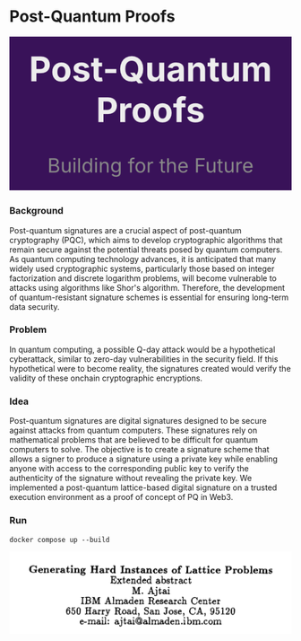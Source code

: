 # Post-Quantum Proofs


![l](pqp.png)

### Background
Post-quantum signatures are a crucial aspect of post-quantum cryptography (PQC), which aims to develop cryptographic algorithms that remain secure against the potential threats posed by quantum computers. As quantum computing technology advances, it is anticipated that many widely used cryptographic systems, particularly those based on integer factorization and discrete logarithm problems, will become vulnerable to attacks using algorithms like Shor's algorithm. Therefore, the development of quantum-resistant signature schemes is essential for ensuring long-term data security.

### Problem
In quantum computing, a possible Q-day attack would be a hypothetical cyberattack, similar to zero-day vulnerabilities in the security field. If this hypothetical were to become reality, the signatures created would verify the validity of these onchain cryptographic encryptions.

### Idea
Post-quantum signatures are digital signatures designed to be secure against attacks from quantum computers. These signatures rely on mathematical problems that are believed to be difficult for quantum computers to solve. The objective is to create a signature scheme that allows a signer to produce a signature using a private key while enabling anyone with access to the corresponding public key to verify the authenticity of the signature without revealing the private key. We implemented a post-quantum lattice-based digital signature on a trusted execution environment as a proof of concept of PQ in Web3.

### Run
```
docker compose up --build
```


![l](ajtai.png)
